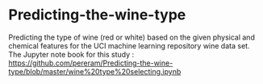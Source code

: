# Predicting-the-wine-type
Predicting the type of wine (red or white) based on the given physical and chemical features for the UCI machine learning repository wine data set. 
The Jupyter note book for this study  : https://github.com/pereram/Predicting-the-wine-type/blob/master/wine%20type%20selecting.ipynb
